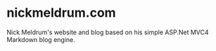 nickmeldrum.com
===============

Nick Meldrum's website and blog based on his simple ASP.Net MVC4 Markdown blog engine.

